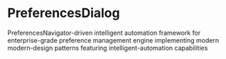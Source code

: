 # PreferencesDialog
PreferencesNavigator-driven intelligent automation framework for enterprise-grade preference management engine implementing modern modern-design patterns featuring intelligent-automation capabilities
